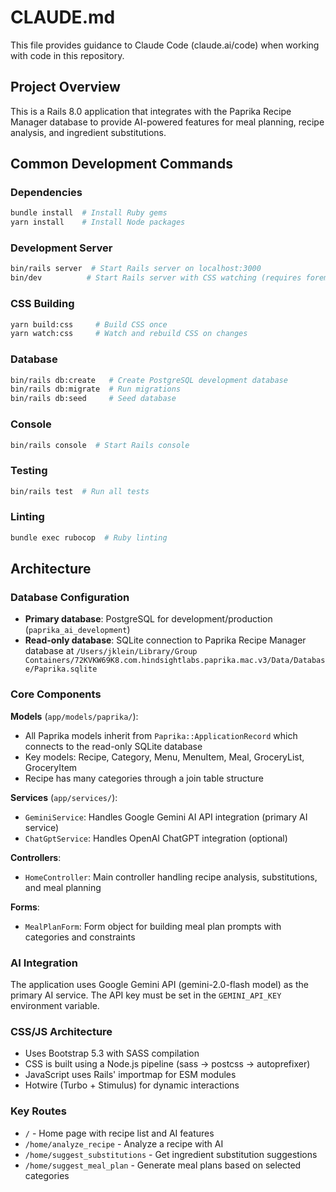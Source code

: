 # CLAUDE.md

This file provides guidance to Claude Code (claude.ai/code) when working with code in this repository.

## Project Overview

This is a Rails 8.0 application that integrates with the Paprika Recipe Manager database to provide AI-powered features for meal planning, recipe analysis, and ingredient substitutions.

## Common Development Commands

### Dependencies
```bash
bundle install  # Install Ruby gems
yarn install    # Install Node packages
```

### Development Server
```bash
bin/rails server  # Start Rails server on localhost:3000
bin/dev          # Start Rails server with CSS watching (requires foreman)
```

### CSS Building
```bash
yarn build:css     # Build CSS once
yarn watch:css     # Watch and rebuild CSS on changes
```

### Database
```bash
bin/rails db:create   # Create PostgreSQL development database
bin/rails db:migrate  # Run migrations
bin/rails db:seed     # Seed database
```

### Console
```bash
bin/rails console  # Start Rails console
```

### Testing
```bash
bin/rails test  # Run all tests
```

### Linting
```bash
bundle exec rubocop  # Ruby linting
```

## Architecture

### Database Configuration
- **Primary database**: PostgreSQL for development/production (`paprika_ai_development`)
- **Read-only database**: SQLite connection to Paprika Recipe Manager database at `/Users/jklein/Library/Group Containers/72KVKW69K8.com.hindsightlabs.paprika.mac.v3/Data/Database/Paprika.sqlite`

### Core Components

**Models** (`app/models/paprika/`):
- All Paprika models inherit from `Paprika::ApplicationRecord` which connects to the read-only SQLite database
- Key models: Recipe, Category, Menu, MenuItem, Meal, GroceryList, GroceryItem
- Recipe has many categories through a join table structure

**Services** (`app/services/`):
- `GeminiService`: Handles Google Gemini AI API integration (primary AI service)
- `ChatGptService`: Handles OpenAI ChatGPT integration (optional)

**Controllers**:
- `HomeController`: Main controller handling recipe analysis, substitutions, and meal planning

**Forms**:
- `MealPlanForm`: Form object for building meal plan prompts with categories and constraints

### AI Integration
The application uses Google Gemini API (gemini-2.0-flash model) as the primary AI service. The API key must be set in the `GEMINI_API_KEY` environment variable.

### CSS/JS Architecture
- Uses Bootstrap 5.3 with SASS compilation
- CSS is built using a Node.js pipeline (sass → postcss → autoprefixer)
- JavaScript uses Rails' importmap for ESM modules
- Hotwire (Turbo + Stimulus) for dynamic interactions

### Key Routes
- `/` - Home page with recipe list and AI features
- `/home/analyze_recipe` - Analyze a recipe with AI
- `/home/suggest_substitutions` - Get ingredient substitution suggestions
- `/home/suggest_meal_plan` - Generate meal plans based on selected categories